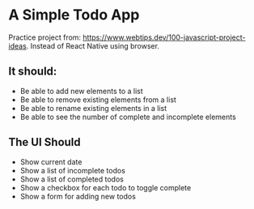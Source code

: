 # A Simple Todo App
Practice project from: https://www.webtips.dev/100-javascript-project-ideas. Instead of React Native using browser.
## It should:
* Be able to add new elements to a list
* Be able to remove existing elements from a list
* Be able to rename existing elements in a list
* Be able to see the number of complete and incomplete elements

## The UI Should
* Show current date
* Show a list of incomplete todos
* Show a list of completed todos
* Show a checkbox for each todo to toggle complete
* Show a form for adding new todos